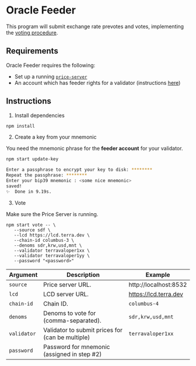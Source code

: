 # Oracle Feeder

This program will submit exchange rate prevotes and votes, implementing the [voting procedure](https://docs.terra.money/dev/spec-oracle.html#voting-procedure). 

## Requirements

Oracle Feeder requires the following:

- Set up a running [`price-server`](../price-server/)
- An account which has feeder rights for a validator (instructions [here](https://docs.terra.money/validator/setup.html#delegate-feeder-consent))

## Instructions

1. Install dependencies

```sh
npm install
```

2. Create a key from your mnemonic

You need the mnemonic phrase for the **feeder account** for your validator.

```sh
npm start update-key

Enter a passphrase to encrypt your key to disk: ********
Repeat the passphrase: ********
Enter your bip39 mnemonic : <some nice mnemonic>
saved!
✨  Done in 9.19s.
```

3. Vote

Make sure the Price Server is running.

```
npm start vote -- \
   --source sdf \
   --lcd https://lcd.terra.dev \
   --chain-id columbus-3 \
   --denoms sdr,krw,usd,mnt \
   --validator terravaloper1xx \
   --validator terravaloper1yy \
   --password "<password>"
```

| Argument | Description | Example |
| - | - | - |
| `source` | Price server URL. | http://localhost:8532 |
| `lcd` | LCD server URL. | https://lcd.terra.dev |
| `chain-id` | Chain ID. | `columbus-4` |
| `denoms` | Denoms to vote for (comma-separated). | `sdr,krw,usd,mnt` | 
|`validator` | Validator to submit prices for (can be multiple) | `terravaloper1xx` |
| `password` | Password for mnemonic (assigned in step #2) | |
